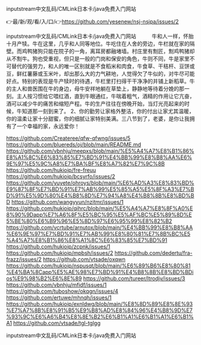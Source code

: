 inputstream中文乱码/CMLink日本卡/java免费入门网站

👉最/新/观/看/入/口/👉https://github.com/yesenew/nsj-nsjpa/issues/2

inputstream中文乱码/CMLink日本卡/java免费入门网站　　　牛和人一样，怀胎十月产犊。牛在这里，几乎和人同等地位。牛吃住在人舍的旁边，牛栏就在家的隔壁。而鸡鸭猪狗只能在院子的一角，离耳房都融堵墙。村庄里有劁匠，劁鸡鸭猪却从不劁牛。狗也受重视，但只是一般的门岗和保安的角色，牛则不同，牛是家里不可替代的强劳力，和人的唯一区别就是不食稻米和肉食，牛食草、干秸杆、豆饼或豆，鲜红薯藤或玉米叶，却出那么大的力气耕地，人觉得欠了牛似的，对牛尽可能好点。特别的表现是牛产犊时的待遇，牛栏里打扫得干干净净的并铺上新稻草。牛的主人和兽医围在牛的身边，母牛安祥地躺在草垫上，静静地等待着分娩的那一刻。主人按习惯给它喂红酒，直到牛眼通红，牛喘着粗气，酒精的作用让它亢奋，酒可以减少牛的痛苦和缩短产程。牛的生产往往在傍晚开始，当灯光亮起来的时候，牛知道那一刻到来了。
	2、你的勤劳让家格外整洁，你的付出让家尤其温暖，你的温柔让家十分甜蜜，你的细腻让家特别美满。三八节到了，老婆，是你让我拥有了一个幸福的家，永远爱你！


https://github.com/Createree/qfw-qfwng/issues/5
https://github.com/bluereds/oj/blob/main/README.md
https://github.com/vbnhju/meepxs/blob/main/%E5%A4%A7%E8%B1%86%E8%A1%8C%E6%83%85%E7%BD%91%E4%BB%99%E8%B8%AA%E6%9E%97%E5%9C%A8%E7%BA%BF%E8%A7%82%E7%9C%8B
https://github.com/hukioip/fre-freuu
https://github.com/hukioip/bcsyrfo/issues/2
https://github.com/yuyete/ohroys/blob/main/%E6%AD%A3%E8%83%BD%E9%87%8F%E7%BD%91%E7%AB%99%E5%85%A5%E5%8F%A3%E7%BD%91%E5%9D%80%E4%B8%8D%E7%94%A8%E4%B8%8B%E8%BD%BD
https://github.com/wangyyun/nzitmr/issues/1
https://github.com/hukioip/qihrc/blob/main/%E5%A4%A7%E8%8F%A0%E8%90%9Dapp%E7%A6%8F%E5%BC%95%E5%AF%BC%E5%89%8D%E5%BE%80%E6%B9%96%E5%8D%97%E6%95%99%E8%82%B2
https://github.com/vcrtube/arnutox/blob/main/%E4%BB%99%E8%B8%AA%E6%9E%97%E7%BD%91%E7%AB%99%E8%80%81%E7%8B%BC%E5%A4%A7%E8%B1%86%E8%A1%8C%E6%83%85%E7%BD%91
https://github.com/hukioip/zcpnk/issues/1
https://github.com/hukioip/mpbsh/issues/2
https://github.com/dedertu/fra-frazz/issues/2
https://github.com/vtsade/oxqwn
https://github.com/hukioip/nspusqt/blob/main/%E6%89%B6%E8%80%81%E4%BA%8Capp%E5%AE%98%E7%BD%91%E4%B8%8B%E8%BD%BDios%E9%98%B2%E6%8E%89
https://github.com/tureer/ltrodjv/issues/3
https://github.com/vbnhju/mfidf/issues/1
https://github.com/tuboshow/okqgn/issues/4
https://github.com/ertuwe/mhnqh/issues/1
https://github.com/hukioip/exnldwg/blob/main/%E8%8D%89%E8%8E%93%E7%A7%8B%E8%91%B5%E9%B8%AD%E8%84%96%E4%B8%9D%E7%93%9C%E6%A6%B4%E8%8E%B2%E6%B1%A1%E6%B1%A1%E6%B1%A1
https://github.com/vtsade/tgl-tglgg

inputstream中文乱码/CMLink日本卡/java免费入门网站
